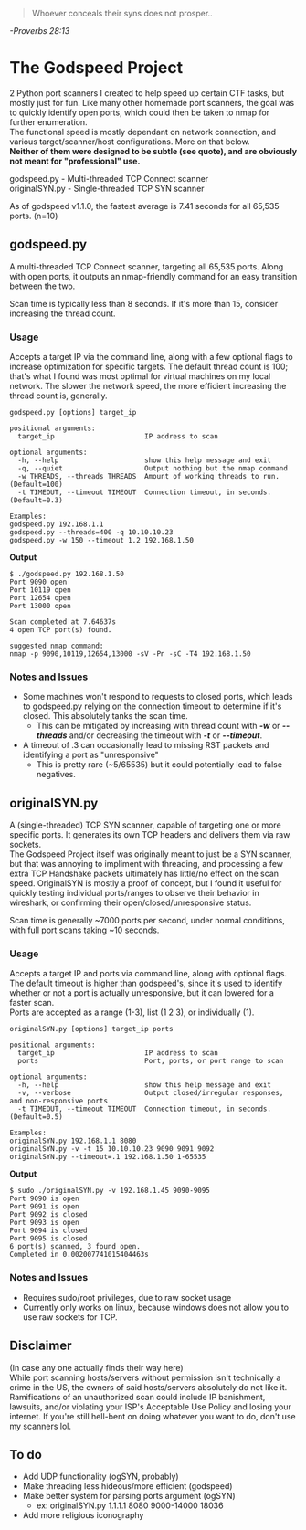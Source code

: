 >Whoever conceals their syns does not prosper..<br/>

*-Proverbs 28:13*
# The Godspeed Project
2 Python port scanners I created to help speed up certain CTF tasks, but mostly just for fun. Like many other homemade port scanners, the goal was to quickly identify open ports, which could then be taken to nmap for further enumeration.</br>
The functional speed is mostly dependant on network connection, and various target/scanner/host configurations. More on that below.<br/>
**Neither of them were designed to be subtle (see quote), and are obviously not meant for "professional" use.<br/>**

godspeed.py - Multi-threaded TCP Connect scanner<br/>
originalSYN.py - Single-threaded TCP SYN scanner<br/>

As of godspeed v1.1.0, the fastest average is 7.41 seconds for all 65,535 ports. (n=10)<br/>
## godspeed.py
A multi-threaded TCP Connect scanner, targeting all 65,535 ports. Along with open ports, it outputs an nmap-friendly command for an easy transition between the two.<br/>

Scan time is typically less than 8 seconds. If it's more than 15, consider increasing the thread count.
### Usage
Accepts a target IP via the command line, along with a few optional flags to increase optimization for specific targets. The default thread count is 100; that's what I found was most optimal for virtual machines on my local network. The slower the network speed, the more efficient increasing the thread count is, generally.
```
godspeed.py [options] target_ip

positional arguments:
  target_ip                      IP address to scan

optional arguments:
  -h, --help                     show this help message and exit
  -q, --quiet                    Output nothing but the nmap command
  -w THREADS, --threads THREADS  Amount of working threads to run. (Default=100)
  -t TIMEOUT, --timeout TIMEOUT  Connection timeout, in seconds. (Default=0.3)

Examples:
godspeed.py 192.168.1.1
godspeed.py --threads=400 -q 10.10.10.23
godspeed.py -w 150 --timeout 1.2 192.168.1.50
```
**Output**
```
$ ./godspeed.py 192.168.1.50
Port 9090 open
Port 10119 open
Port 12654 open
Port 13000 open

Scan completed at 7.64637s
4 open TCP port(s) found.

suggested nmap command:
nmap -p 9090,10119,12654,13000 -sV -Pn -sC -T4 192.168.1.50
```
### Notes and Issues
- Some machines won't respond to requests to closed ports, which leads to godspeed.py relying on the connection timeout to determine if it's closed. This absolutely tanks the scan time.
  - This can be mitigated by increasing with thread count with ***-w*** or ***--threads*** and/or decreasing the timeout with ***-t*** or ***--timeout***.
- A timeout of .3 can occasionally lead to missing RST packets and identifying a port as "unresponsive"
  - This is pretty rare (~5/65535) but it could potentially lead to false negatives.

## originalSYN.py
A (single-threaded) TCP SYN scanner, capable of targeting one or more specific ports. It generates its own TCP headers and delivers them via raw sockets.<br/> 
The Godspeed Project itself was originally meant to just be a SYN scanner, but that was annoying to impliment with threading, and processing a few extra TCP Handshake packets ultimately has little/no effect on the scan speed. OriginalSYN is mostly a proof of concept, but I found it useful for quickly testing individual ports/ranges to observe their behavior in wireshark, or confirming their open/closed/unresponsive status.<br/>

Scan time is generally ~7000 ports per second, under normal conditions, with full port scans taking ~10 seconds.
### Usage
Accepts a target IP and ports via command line, along with optional flags. The default timeout is higher than godspeed's, since it's used to identify whether or not a port is actually unresponsive, but it can lowered for a faster scan.<br/> 
Ports are accepted as a range (1-3), list (1 2 3), or individually (1).
```
originalSYN.py [options] target_ip ports

positional arguments:
  target_ip                      IP address to scan
  ports                          Port, ports, or port range to scan

optional arguments:
  -h, --help                     show this help message and exit
  -v, --verbose                  Output closed/irregular responses, and non-responsive ports
  -t TIMEOUT, --timeout TIMEOUT  Connection timeout, in seconds. (Default=0.5)

Examples:
originalSYN.py 192.168.1.1 8080
originalSYN.py -v -t 15 10.10.10.23 9090 9091 9092
originalSYN.py --timeout=.1 192.168.1.50 1-65535
```
**Output**
```
$ sudo ./originalSYN.py -v 192.168.1.45 9090-9095
Port 9090 is open
Port 9091 is open
Port 9092 is closed
Port 9093 is open
Port 9094 is closed
Port 9095 is closed
6 port(s) scanned, 3 found open.
Completed in 0.002007741015404463s
```
### Notes and Issues
- Requires sudo/root privileges, due to raw socket usage
- Currently only works on linux, because windows does not allow you to use raw sockets for TCP. 
## Disclaimer
(In case any one actually finds their way here)<br/>
While port scanning hosts/servers without permission isn't technically a crime in the US, the owners of said hosts/servers absolutely do not like it. Ramifications of an unauthorized scan could include IP banishment, lawsuits, and/or violating your ISP's Acceptable Use Policy and losing your internet. If you're still hell-bent on doing whatever you want to do, don't use my scanners lol.
## To do
- Add UDP functionality (ogSYN, probably)
- Make threading less hideous/more efficient (godspeed)
- Make better system for parsing ports argument (ogSYN)
  - ex: originalSYN.py 1.1.1.1 8080 9000-14000 18036
- Add more religious iconography
